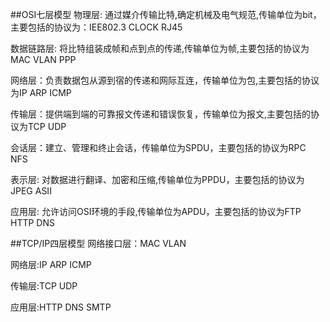 ##OSI七层模型
物理层: 通过媒介传输比特,确定机械及电气规范,传输单位为bit，主要包括的协议为：IEE802.3 CLOCK RJ45


数据链路层: 将比特组装成帧和点到点的传递,传输单位为帧,主要包括的协议为MAC VLAN PPP


网络层：负责数据包从源到宿的传递和网际互连，传输单位为包,主要包括的协议为IP ARP ICMP


传输层：提供端到端的可靠报文传递和错误恢复，传输单位为报文,主要包括的协议为TCP UDP


会话层：建立、管理和终止会话，传输单位为SPDU，主要包括的协议为RPC NFS


表示层: 对数据进行翻译、加密和压缩,传输单位为PPDU，主要包括的协议为JPEG ASII


应用层: 允许访问OSI环境的手段,传输单位为APDU，主要包括的协议为FTP HTTP DNS

##TCP/IP四层模型
网络接口层：MAC VLAN

网络层:IP ARP ICMP

传输层:TCP UDP

应用层:HTTP DNS SMTP